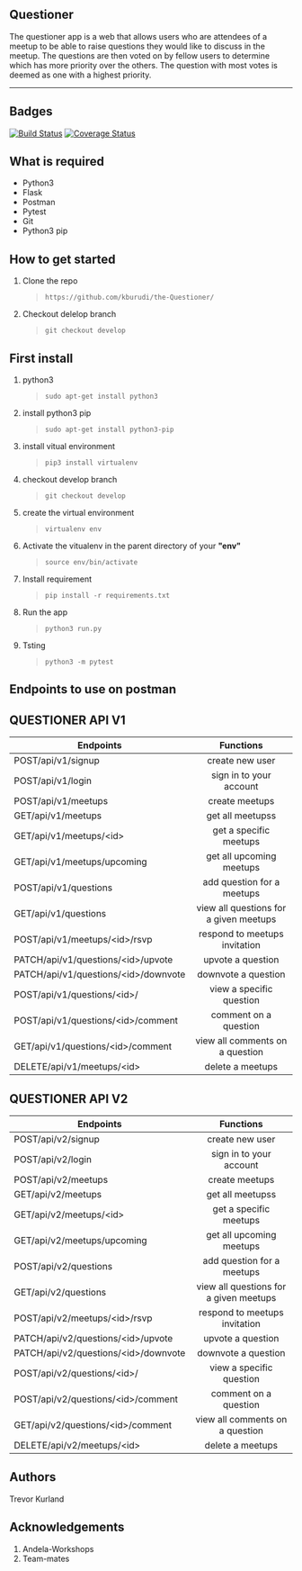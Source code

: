 ## Questioner

The questioner app is a web that allows users who are attendees of a meetup to be able to raise questions they would like to discuss in the meetup. The questions are then voted on by fellow users to determine which has more priority over the others. The question with most votes is deemed as one with a highest priority.

---

## Badges

[![Build Status](https://travis-ci.org/kburudi/the-Questioner-Api.svg?branch=develop)](https://travis-ci.org/kburudi/the-Questioner-Api)
[![Coverage Status](https://coveralls.io/repos/github/kburudi/the-Questioner-Api/badge.svg?branch=develop)](https://coveralls.io/github/kburudi/the-Questioner-Api?branch=develop)

## What is required

- Python3
- Flask
- Postman
- Pytest
- Git
- Python3 pip

## How to get started

1. Clone the repo

   > `https://github.com/kburudi/the-Questioner/`

2) Checkout delelop branch

   > `git checkout develop`

## First install

1. python3

   > `sudo apt-get install python3`

2. install python3 pip

   > `sudo apt-get install python3-pip`

3. install vitual environment

   > `pip3 install virtualenv`

4. checkout develop branch

   > `git checkout develop`

5. create the virtual environment

   > `virtualenv env`

6. Activate the vitualenv in the parent directory of your **"env"**

   > `source env/bin/activate`

7. Install requirement

   > `pip install -r requirements.txt`

8. Run the app

   > `python3 run.py`

9. Tsting

   > `python3 -m pytest`

## Endpoints to use on postman

## QUESTIONER API V1

| Endpoints                                  |               Functions                |
| ------------------------------------------ | :------------------------------------: |
| POST/api/v1/signup                         |            create new user             |
| POST/api/v1/login                          |        sign in to your account         |
| POST/api/v1/meetups                        |             create meetups             |
| GET/api/v1/meetups                         |            get all meetupss            |
| GET/api/v1/meetups/&lt;id&gt;              |         get a specific meetups         |
| GET/api/v1/meetups/upcoming                |        get all upcoming meetups        |
| POST/api/v1/questions                      |       add question for a meetups       |
| GET/api/v1/questions                       | view all questions for a given meetups |
| POST/api/v1/meetups/&lt;id&gt;/rsvp        |     respond to meetups invitation      |
| PATCH/api/v1/questions/&lt;id&gt;/upvote   |           upvote a question            |
| PATCH/api/v1/questions/&lt;id&gt;/downvote |          downvote a question           |
| POST/api/v1/questions/&lt;id&gt;/          |        view a specific question        |
| POST/api/v1/questions/&lt;id&gt;/comment   |         comment on a question          |
| GET/api/v1/questions/&lt;id&gt;/comment    |    view all comments on a question     |
| DELETE/api/v1/meetups/&lt;id&gt;           |            delete a meetups            |

## QUESTIONER API V2

| Endpoints                                  |               Functions                |
| ------------------------------------------ | :------------------------------------: |
| POST/api/v2/signup                         |            create new user             |
| POST/api/v2/login                          |        sign in to your account         |
| POST/api/v2/meetups                        |             create meetups             |
| GET/api/v2/meetups                         |            get all meetupss            |
| GET/api/v2/meetups/&lt;id&gt;              |         get a specific meetups         |
| GET/api/v2/meetups/upcoming                |        get all upcoming meetups        |
| POST/api/v2/questions                      |       add question for a meetups       |
| GET/api/v2/questions                       | view all questions for a given meetups |
| POST/api/v2/meetups/&lt;id&gt;/rsvp        |     respond to meetups invitation      |
| PATCH/api/v2/questions/&lt;id&gt;/upvote   |           upvote a question            |
| PATCH/api/v2/questions/&lt;id&gt;/downvote |          downvote a question           |
| POST/api/v2/questions/&lt;id&gt;/          |        view a specific question        |
| POST/api/v2/questions/&lt;id&gt;/comment   |         comment on a question          |
| GET/api/v2/questions/&lt;id&gt;/comment    |    view all comments on a question     |
| DELETE/api/v2/meetups/&lt;id&gt;           |            delete a meetups            |

## Authors

Trevor Kurland

## Acknowledgements

1. Andela-Workshops
2. Team-mates
